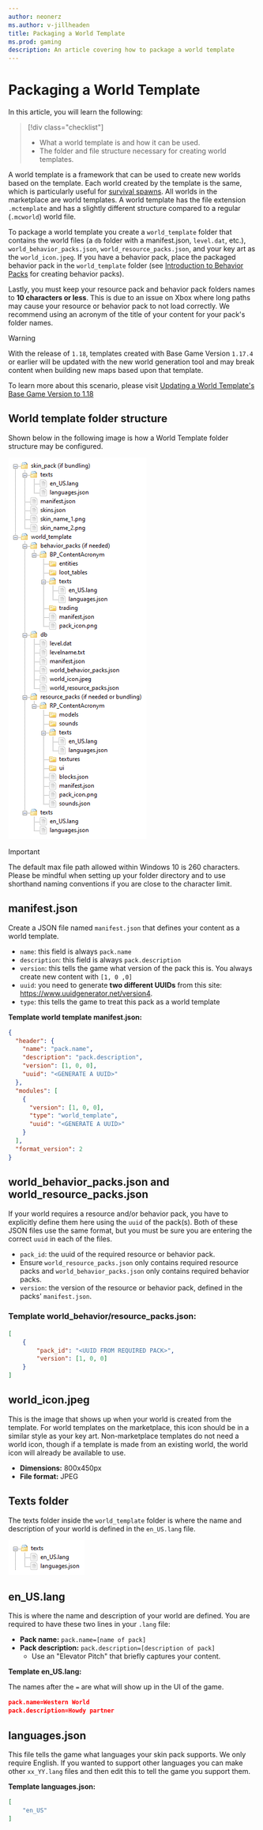 ```yaml
---
author: neonerz
ms.author: v-jillheaden
title: Packaging a World Template
ms.prod: gaming
description: An article covering how to package a world template
---
```


# Packaging a World Template

In this article, you will learn the following:

> [!div class="checklist"]
>
> - What a world template is and how it can be used.
> - The folder and file structure necessary for creating world templates.

A world template is a framework that can be used to create new worlds based on the template. Each world created by the template is the same, which is particularly useful for [survival spawns](SurvivalSpawnCreation.md). All worlds in the marketplace are world templates. A world template has the file extension `.mctemplate` and has a slightly different structure compared to a regular (`.mcworld`) world file.

To package a world template you create a `world_template` folder that contains the world files (a `db` folder with a manifest.json, `level.dat`, etc.), `world_behavior_packs.json`, `world_resource_packs.json`, and your key art as the `world_icon.jpeg`. If you have a behavior pack, place the packaged behavior pack in the `world_template` folder (see [Introduction to Behavior Packs](BehaviorPack.md) for creating behavior packs).

Lastly, you must keep your resource pack and behavior pack folders names to **10 characters or less**. This is due to an issue on Xbox where long paths may cause your resource or behavior pack to not load correctly. We recommend using an acronym of the title of your content for your pack's folder names.

> [!WARNING]
> With the release of `1.18`, templates created with Base Game Version `1.17.4` or earlier will be updated with the new world generation tool and may break content when building new maps based upon that template.
>
> To learn more about this scenario, please visit [Updating a World Template's Base Game Version to 1.18](BaseGameVersioning.md#updating-a-world-templates-base-game-version-to-118)

## World template folder structure

Shown below in the following image is how a World Template folder structure may be configured.

![Folder structure of the whole world template](Media/PackagingAWorldTemplate/folderstructure.png)

> [!IMPORTANT]
> The default max file path allowed within Windows 10 is 260 characters. Please be mindful when setting up your folder directory and to use shorthand naming conventions if you are close to the character limit.

## manifest.json

Create a JSON file named `manifest.json` that defines your content as a world template.

- `name`: this field is always `pack.name`
- `description`: this field is always `pack.description`
- `version`: this tells the game what version of the pack this is. You always create new content with `[1, 0 ,0]`
- `uuid`: you need to generate **two different UUIDs** from this site: https://www.uuidgenerator.net/version4.
- `type`: this tells the game to treat this pack as a world template

**Template world template manifest.json:**

```json
{
  "header": {
    "name": "pack.name",
    "description": "pack.description",
    "version": [1, 0, 0],
    "uuid": "<GENERATE A UUID>"
  },
  "modules": [
    {
      "version": [1, 0, 0],
      "type": "world_template",
      "uuid": "<GENERATE A UUID>"
    }
  ],
  "format_version": 2
}
```

## world_behavior_packs.json and world_resource_packs.json

If your world requires a resource and/or behavior pack, you have to explicitly define them here using the `uuid` of the pack(s). Both of these JSON files use the same format, but you must be sure you are entering the correct `uuid` in each of the files.

- `pack_id`: the uuid of the required resource or behavior pack.
- Ensure `world_resource_packs.json` only contains required resource packs and `world_behavior_packs.json` only contains required behavior packs.
- `version`: the version of the resource or behavior pack, defined in the packs' `manifest.json`.

### Template world_behavior/resource_packs.json:

```json
[
    {
        "pack_id": "<UUID FROM REQUIRED PACK>",
        "version": [1, 0, 0]
    }
]
```

## world_icon.jpeg

This is the image that shows up when your world is created from the template. For world templates on the marketplace, this icon should be in a similar style as your key art. Non-marketplace templates do not need a world icon, though if a template is made from an existing world, the world icon will already be available to use.

- **Dimensions:** 800x450px
- **File format:** JPEG

## Texts folder

The texts folder inside the `world_template` folder is where the name and description of your world is defined in the `en_US.lang` file.

![Folder structure for texts](Media/PackagingAWorldTemplate/textsstructure.png)

## en_US.lang

This is where the name and description of your world are defined. You are required to have these two lines in your `.lang` file:

- **Pack name:** `pack.name=[name of pack]`
- **Pack description:** `pack.description=[description of pack]`
    - Use an "Elevator Pitch" that briefly captures your content.

**Template en_US.lang:**

The names after the `=` are what will show up in the UI of the game.

```json
pack.name=Western World
pack.description=Howdy partner
```

## languages.json

This file tells the game what languages your skin pack supports. We only require English. If you wanted to support other languages you can make other `xx_YY.lang` files and then edit this to tell the game you support them.

**Template languages.json:**

```json
[
    "en_US"
]
```
